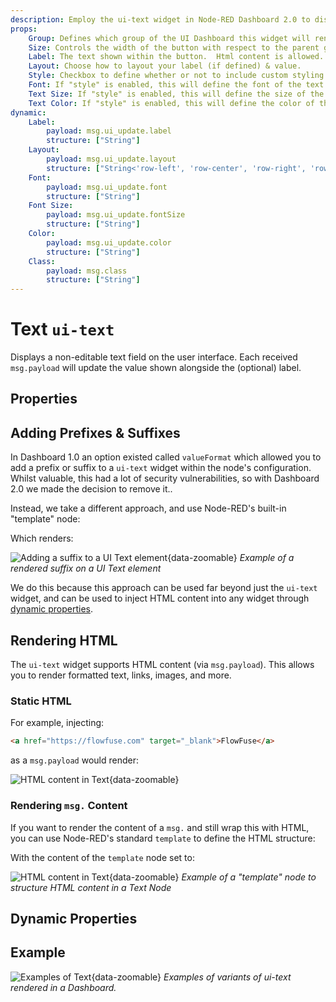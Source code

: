 ```yaml
---
description: Employ the ui-text widget in Node-RED Dashboard 2.0 to display static or dynamic text content elegantly on your dashboard.
props:
    Group: Defines which group of the UI Dashboard this widget will render in.
    Size: Controls the width of the button with respect to the parent group. Maximum value is the width of the group.
    Label: The text shown within the button.  Html content is allowed.
    Layout: Choose how to layout your label (if defined) & value.
    Style: Checkbox to define whether or not to include custom styling for the text. Enabling this will then show the below options.
    Font: If "style" is enabled, this will define the font of the text.
    Text Size: If "style" is enabled, this will define the size of the text.
    Text Color: If "style" is enabled, this will define the color of the text.
dynamic:
    Label:
        payload: msg.ui_update.label
        structure: ["String"]
    Layout:
        payload: msg.ui_update.layout
        structure: ["String<'row-left', 'row-center', 'row-right', 'row-spread', 'col-center'>"]
    Font:
        payload: msg.ui_update.font
        structure: ["String"]
    Font Size:
        payload: msg.ui_update.fontSize
        structure: ["String"]
    Color:
        payload: msg.ui_update.color
        structure: ["String"]
    Class:
        payload: msg.class
        structure: ["String"]
---
```


<script setup>
    import { ref } from 'vue'
    import FlowViewer from '../../../components/FlowViewer.vue'
    import ExampleSuffix from '../../../examples/ui-text-suffix.json'
    import ExampleHTMLInjection from '../../../examples/ui-text-html-injection.json'
    import TryDemo from "./../../../components/TryDemo.vue"

    const examples = ref({
      'suffix': ExampleSuffix,
      'html-injection': ExampleHTMLInjection
    })
</script>


<TryDemo href="text">

# Text `ui-text`

</TryDemo>
 
Displays a non-editable text field on the user interface. Each received `msg.payload` will update the value shown alongside the (optional) label.

## Properties

<PropsTable/>

## Adding Prefixes & Suffixes

In Dashboard 1.0 an option existed called `valueFormat` which allowed you to add a prefix or suffix to a `ui-text` widget within the node's configuration. Whilst valuable, this had a lot of security vulnerabilities, so with Dashboard 2.0 we made the decision to remove it..

Instead, we take a different approach, and use Node-RED's built-in "template" node:

<FlowViewer :flow="examples['suffix']" height="200px" />

Which renders:

![Adding a suffix to a UI Text element](/images/node-examples/ui-text-prefix.gif "Adding a suffix to a UI Text element"){data-zoomable}
_Example of a rendered suffix on a UI Text element_

We do this because this approach can be used far beyond just the `ui-text` widget, and can be used to inject HTML content into any widget through [dynamic properties](../../user/dynamic-properties.md).

## Rendering HTML

The `ui-text` widget supports HTML content (via `msg.payload`). This allows you to render formatted text, links, images, and more. 

### Static HTML

For example, injecting:

```html
<a href="https://flowfuse.com" target="_blank">FlowFuse</a>
```

as a `msg.payload` would render:

![HTML content in Text](/images/node-examples/ui-text-html-injection.png "HTML Injection in Text"){data-zoomable}

### Rendering `msg.` Content

If you want to render the content of a `msg.` and still wrap this with HTML, you can use Node-RED's standard `template` to define the HTML structure:

<FlowViewer :flow="examples['html-injection']" height="200px"/>

With the content of the `template` node set to:

![HTML content in Text](/images/node-examples/ui-text-html-example.png "HTML Injection in Text"){data-zoomable}
_Example of a "template" node to structure HTML content in a Text Node_

## Dynamic Properties

<DynamicPropsTable/>

## Example

![Examples of Text](/images/node-examples/ui-text.png "Examples of Text"){data-zoomable}
*Examples of variants of ui-text rendered in a Dashboard.*
